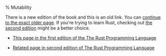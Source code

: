 % Mutability

There is a new edition of the book and this is an old link.
You can [continue to the exact older page][1].
If you're trying to learn Rust, checking out [the second edition][2] might be a better choice.

* [This page in the first edition of the The Rust Programming Language][1]

* [Related page in second edition of The Rust Programming Language][2]


[1]: first-edition/mutability.html
[2]: second-edition/ch03-01-variables-and-mutability.html
